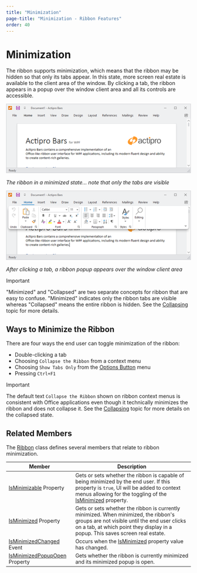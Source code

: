```yaml
---
title: "Minimization"
page-title: "Minimization - Ribbon Features"
order: 40
---
```

# Minimization

The ribbon supports minimization, which means that the ribbon may be hidden so that only its tabs appear.  In this state, more screen real estate is available to the client area of the window.  By clicking a tab, the ribbon appears in a popup over the window client area and all its controls are accessible.

![Screenshot](../images/ribbon-minimized.png)

*The ribbon in a minimized state... note that only the tabs are visible*

![Screenshot](../images/ribbon-minimized-popup-open.png)

*After clicking a tab, a ribbon popup appears over the window client area*

> [!IMPORTANT]
> "Minimized" and "Collapsed" are two separate concepts for ribbon that are easy to confuse. "Minimized" indicates only the ribbon tabs are visible whereas "Collapsed" means the entire ribbon is hidden.  See the [Collapsing](collapsing.md) topic for more details.

## Ways to Minimize the Ribbon

There are four ways the end user can toggle minimization of the ribbon:

- Double-clicking a tab
- Choosing `Collapse the Ribbon` from a context menu
- Choosing `Show Tabs Only` from the [Options Button](options-button.md) menu
- Pressing `Ctrl+F1`

> [!IMPORTANT]
> The default text `Collapse the Ribbon` shown on ribbon context menus is consistent with Office applications even though it technically minimizes the ribbon and does not collapse it.  See the [Collapsing](collapsing.md) topic for more details on the collapsed state.

## Related Members

The [Ribbon](xref:@ActiproUIRoot.Controls.Bars.Ribbon) class defines several members that relate to ribbon minimization.

| Member | Description |
|-----|-----|
| [IsMinimizable](xref:@ActiproUIRoot.Controls.Bars.Ribbon.IsMinimizable) Property | Gets or sets whether the ribbon is capable of being minimized by the end user.  If this property is `true`, UI will be added to context menus allowing for the toggling of the [IsMinimized](xref:@ActiproUIRoot.Controls.Bars.Ribbon.IsMinimized) property. |
| [IsMinimized](xref:@ActiproUIRoot.Controls.Bars.Ribbon.IsMinimized) Property | Gets or sets whether the ribbon is currently minimized.  When minimized, the ribbon's groups are not visible until the end user clicks on a tab, at which point they display in a popup.  This saves screen real estate. |
| [IsMinimizedChanged](xref:@ActiproUIRoot.Controls.Bars.Ribbon.IsMinimizedChanged) Event | Occurs when the [IsMinimized](xref:@ActiproUIRoot.Controls.Bars.Ribbon.IsMinimized) property value has changed. |
| [IsMinimizedPopupOpen](xref:@ActiproUIRoot.Controls.Bars.Ribbon.IsMinimizedPopupOpen) Property | Gets whether the ribbon is currently minimized and its minimized popup is open. |